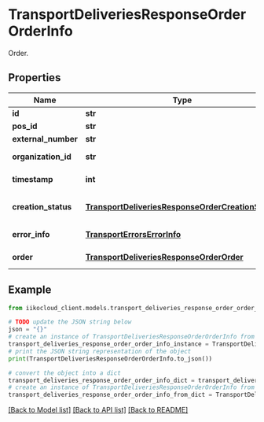 # TransportDeliveriesResponseOrderOrderInfo

Order.

## Properties

Name | Type | Description | Notes
------------ | ------------- | ------------- | -------------
**id** | **str** | Delivery order ID. | 
**pos_id** | **str** | POS delivery order ID. | [optional] 
**external_number** | **str** | Order external number. | [optional] 
**organization_id** | **str** | Organization ID.                Can be obtained by &#x60;/organizations&#x60; operation. | 
**timestamp** | **int** | Timestamp of most recent order change that took place on iikoTransport server. | 
**creation_status** | [**TransportDeliveriesResponseOrderCreationStatus**](TransportDeliveriesResponseOrderCreationStatus.md) | Order creation status. In case of asynchronous creation, it allows to track the instance an order was validated/created in iikoFront. | 
**error_info** | [**TransportErrorsErrorInfo**](TransportErrorsErrorInfo.md) | Order creation error details.  &gt; Required only if \&quot;creationStatus\&quot;&#x3D;\&quot;Error\&quot;. | [optional] 
**order** | [**TransportDeliveriesResponseOrderOrder**](TransportDeliveriesResponseOrderOrder.md) | Order creation details.  &gt; Field is filled up if \&quot;creationStatus\&quot;&#x3D;\&quot;Success\&quot;. | [optional] 

## Example

```python
from iikocloud_client.models.transport_deliveries_response_order_order_info import TransportDeliveriesResponseOrderOrderInfo

# TODO update the JSON string below
json = "{}"
# create an instance of TransportDeliveriesResponseOrderOrderInfo from a JSON string
transport_deliveries_response_order_order_info_instance = TransportDeliveriesResponseOrderOrderInfo.from_json(json)
# print the JSON string representation of the object
print(TransportDeliveriesResponseOrderOrderInfo.to_json())

# convert the object into a dict
transport_deliveries_response_order_order_info_dict = transport_deliveries_response_order_order_info_instance.to_dict()
# create an instance of TransportDeliveriesResponseOrderOrderInfo from a dict
transport_deliveries_response_order_order_info_from_dict = TransportDeliveriesResponseOrderOrderInfo.from_dict(transport_deliveries_response_order_order_info_dict)
```
[[Back to Model list]](../README.md#documentation-for-models) [[Back to API list]](../README.md#documentation-for-api-endpoints) [[Back to README]](../README.md)


